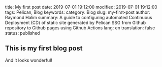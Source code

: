 title: My first post
date: 2019-07-01 19:12:00
modified: 2019-07-01 19:12:00
tags: Pelican, Blog 
keywords:
category: Blog
slug: my-first-post
author: Raymond Halim
summary: A guide to configuring automated Continuous Deployment (CD) of static site generated by Pelican SSG from Github repository to Github pages using Github Actions 
lang: en 
translation: false 
status: published 

## This is my first blog post 
And it looks wonderful! 

